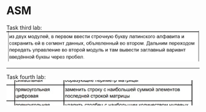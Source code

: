 # ASM

Task third lab:
![lab3](https://github.com/1Bitcoin/ASM/blob/master/lab3/lab3.jpg)


----

Task fourth lab:
![lab4](https://github.com/1Bitcoin/ASM/blob/master/lab4/lab4.jpg)

